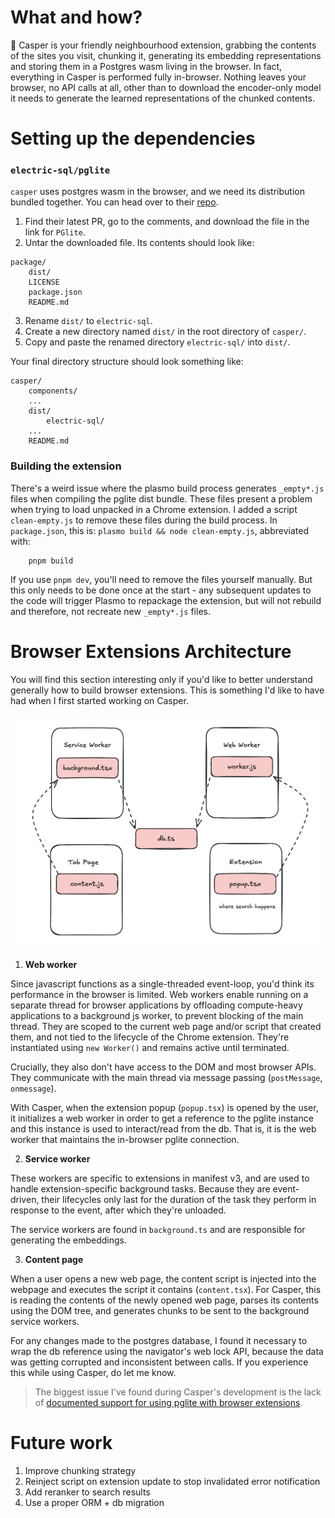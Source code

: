 # What and how?

👻 Casper is your friendly neighbourhood extension, grabbing the contents of the sites you visit, chunking it, generating its embedding representations and storing them in a Postgres wasm living in the browser. In fact, everything in Casper is performed fully in-browser.
Nothing leaves your browser, no API calls at all, other than to download the encoder-only model it needs to generate the learned representations of the chunked contents.

# Setting up the dependencies

### `electric-sql/pglite`

`casper` uses postgres wasm in the browser, and we need its distribution bundled together. You can head over to their [repo](https://github.com/electric-sql/pglite?tab=readme-ov-file#how-to-build-pglite-and-contribute).

1. Find their latest PR, go to the comments, and download the file in the link for `PGlite`.
2. Untar the downloaded file. Its contents should look like:

```
package/
    dist/
    LICENSE
    package.json
    README.md
```
3. Rename `dist/` to `electric-sql`.
4. Create a new directory named `dist/` in the root directory of `casper/`.
5. Copy and paste the renamed directory `electric-sql/` into `dist/`.

Your final directory structure should look something like:

```
casper/
    components/
    ...
    dist/
        electric-sql/
    ...
    README.md
```

### Building the extension

There's a weird issue where the plasmo build process generates `_empty*.js` files when compiling the pglite dist bundle. These files present a problem when trying to load unpacked in a Chrome extension.
I added a script `clean-empty.js` to remove these files during the build process. In `package.json`, this is: `plasmo build && node clean-empty.js`, abbreviated with:

```
    pnpm build
```

If you use `pnpm dev`, you'll need to remove the files yourself manually. But this only needs to be done once at the start - any subsequent updates to the code will trigger Plasmo to repackage the extension, but will not rebuild and therefore, not recreate new `_empty*.js` files.


# Browser Extensions Architecture

You will find this section interesting only if you'd like to better understand generally how to build browser extensions. This is something I'd like to have had when I first started working on Casper.

![casper architecture](docs/arch.jpg)

1. **Web worker**

Since javascript functions as a single-threaded event-loop, you'd think its performance in the browser is limited. Web workers enable running on a separate thread for browser applications by offloading compute-heavy applications to a background js worker, to prevent blocking of the main thread.
They are scoped to the current web page and/or script that created them, and not tied to the lifecycle of the Chrome extension. They're instantiated using `new Worker()` and remains active until terminated.

Crucially, they also don't have access to the DOM and most browser APIs. They communicate with the main thread via message passing (`postMessage`, `onmessage`).

With Casper, when the extension popup (`popup.tsx`) is opened by the user, it initializes a web worker in order to get a reference to the pglite instance and this instance is used to interact/read from the db. That is, it is the web worker that maintains the in-browser pglite connection.

2. **Service worker**

These workers are specific to extensions in manifest v3, and are used to handle extension-specific background tasks. Because they are event-driven, their lifecycles only last for the duration of the task they perform in response to the event, after which they're unloaded.

The service workers are found in `background.ts` and are responsible for generating the embeddings.

3. **Content page**

When a user opens a new web page, the content script is injected into the webpage and executes the script it contains (`content.tsx`). For Casper, this is reading the contents of the newly opened web page, parses its contents using the DOM tree, and generates chunks to be sent to the background service workers.

For any changes made to the postgres database, I found it necessary to wrap the db reference using the navigator's web lock API, because the data was getting corrupted and inconsistent between calls. If you experience this while using Casper, do let me know.

> The biggest issue I've found during Casper's development is the lack of [documented support for using pglite with browser extensions](https://github.com/electric-sql/pglite/issues/323).

# Future work
1. Improve chunking strategy
2. Reinject script on extension update to stop invalidated error notification
3. Add reranker to search results
4. Use a proper ORM + db migration
